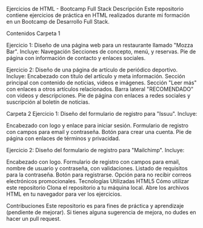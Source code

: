Ejercicios de HTML - Bootcamp Full Stack
Descripción
Este repositorio contiene ejercicios de práctica en HTML realizados durante mi formación en un Bootcamp de Desarrollo Full Stack.

Contenidos
Carpeta 1

Ejercicio 1: Diseño de una página web para un restaurante llamado "Mozza Bar". Incluye:
Navegación
Secciones de concepto, menú, y reservas.
Pie de página con información de contacto y enlaces sociales.

Ejercicio 2: Diseño de una página de artículo de periódico deportivo. Incluye:
Encabezado con título del artículo y meta información.
Sección principal con contenido de noticias, videos e imágenes.
Sección "Leer más" con enlaces a otros artículos relacionados.
Barra lateral "RECOMENDADO" con videos y descripciones.
Pie de página con enlaces a redes sociales y suscripción al boletín de noticias.

Carpeta 2
Ejercicio 1: Diseño del formulario de registro para "Issuu". Incluye:

Encabezado con logo y enlace para iniciar sesión.
Formulario de registro con campos para email y contraseña.
Botón para crear una cuenta.
Pie de página con enlaces de términos y privacidad.

Ejercicio 2: Diseño del formulario de registro para "Mailchimp". Incluye:

Encabezado con logo.
Formulario de registro con campos para email, nombre de usuario y contraseña, con validaciones.
Listado de requisitos para la contraseña.
Botón para registrarse.
Opción para no recibir correos electrónicos promocionales.
Tecnologías Utilizadas
HTML5
Cómo utilizar este repositorio
Clona el repositorio a tu máquina local.
Abre los archivos HTML en tu navegador para ver los ejercicios.


Contribuciones
Este repositorio es para fines de práctica y aprendizaje (pendiente de mejorar). Si tienes alguna sugerencia de mejora, no dudes en hacer un pull request.

